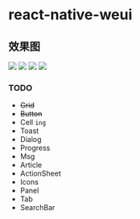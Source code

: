 # react-native-weui
## 效果图
![](http://elliott.b0.upaiyun.com/img/1554b80f86!sm)
![](http://elliott.b0.upaiyun.com/img/c3ffd25032!sm)
![](http://elliott.b0.upaiyun.com/img/a964b5531f!sm)
![](http://elliott.b0.upaiyun.com/img/34b5b0bbe9!sm)

### TODO
- <s>Grid</s>
- <s>Button</s>
- Cell `ing`
- Toast
- Dialog
- Progress
- Msg
- Article
- ActionSheet
- Icons
- Panel
- Tab
- SearchBar
